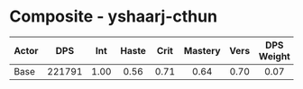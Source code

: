 # Composite - yshaarj-cthun
| Actor | DPS | Int | Haste | Crit | Mastery | Vers | DPS Weight |
|---|:---:|:---:|:---:|:---:|:---:|:---:|:---:|
|Base|221791|1.00|0.56|0.71|0.64|0.70|0.07|
